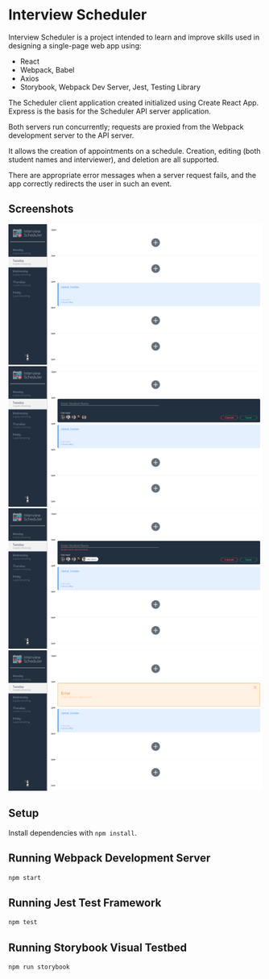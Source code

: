 # Interview Scheduler

Interview Scheduler is a project intended to learn and improve skills used in designing a single-page web app using:

- React
- Webpack, Babel
- Axios
- Storybook, Webpack Dev Server, Jest, Testing Library

The Scheduler client application created initialized using Create React App. Express is the basis for the Scheduler API server application.

Both servers run concurrently; requests are proxied from the Webpack development server to the API server.

It allows the creation of appointments on a schedule. Creation, editing (both student names and interviewer), and deletion are all supported.

There are appropriate error messages when a server request fails, and the app correctly redirects the user in such an event.

## Screenshots

!['default'](https://github.com/adamgrharvey/scheduler/blob/master/IMAGES/default.png?raw=true)
!['create'](https://github.com/adamgrharvey/scheduler/blob/master/IMAGES/create.png?raw=true)
!['cantbeblank'](https://github.com/adamgrharvey/scheduler/blob/master/IMAGES/cantbeblank.png?raw=true)
!['error'](https://github.com/adamgrharvey/scheduler/blob/master/IMAGES/error.png?raw=true)

## Setup

Install dependencies with `npm install`.

## Running Webpack Development Server

```sh
npm start
```

## Running Jest Test Framework

```sh
npm test
```

## Running Storybook Visual Testbed

```sh
npm run storybook
```
